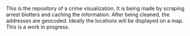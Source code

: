 This is the repository of a crime visualization. It is being made by scraping arrest blotters and caching the information. After being cleaned, the addresses are geocoded. Ideally the locations will be displayed on a map. This is a work in progress.
